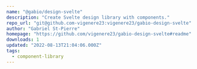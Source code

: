 ```yaml
---
name: "@gabio/design-svelte"
description: "Create Svelte design library with components."
repo_url: "git@github.com-vigenere23:vigenere23/gabio-design-svelte"
author: "Gabriel St-Pierre"
homepage: "https://github.com/vigenere23/gabio-design-svelte#readme"
downloads: 1
updated: "2022-08-13T21:04:06.000Z"
tags: 
  - component-library
---
```

